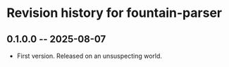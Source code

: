 # Revision history for fountain-parser

## 0.1.0.0 -- 2025-08-07

* First version. Released on an unsuspecting world.
